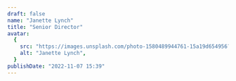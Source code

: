 ```yaml
---
draft: false
name: "Janette Lynch"
title: "Senior Director"
avatar:
  {
    src: "https://images.unsplash.com/photo-1580489944761-15a19d654956?&fit=crop&w=280",
    alt: "Janette Lynch",
  }
publishDate: "2022-11-07 15:39"
---
```

